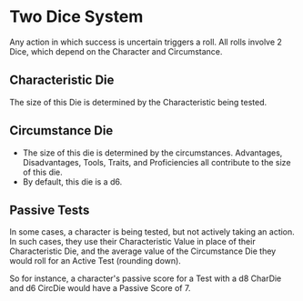 # Two Dice System

Any action in which success is uncertain triggers a roll. All rolls involve 2 Dice, which depend on the Character and Circumstance.

## Characteristic Die

The size of this Die is determined by the Characteristic being tested.

## Circumstance Die

* The size of this die is determined by the circumstances. Advantages, Disadvantages, Tools, Traits, and Proficiencies all contribute to the size of this die.
* By default, this die is a d6.

## Passive Tests

In some cases, a character is being tested, but not actively taking an action. In such cases, they use their Characteristic Value in place of their Characteristic Die, and the average value of the Circumstance Die they would roll for an Active Test (rounding down).

So for instance, a character's passive score for a Test with a d8 CharDie and d6 CircDie would have a Passive Score of 7.
